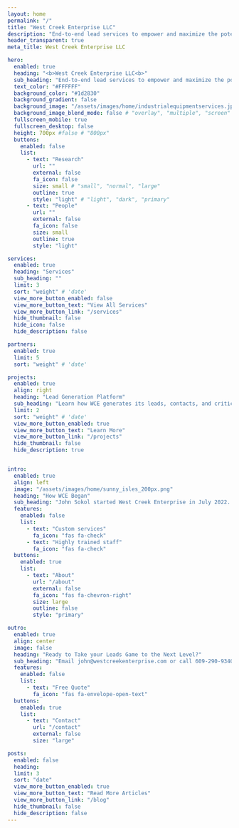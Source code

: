 ```yaml
---
layout: home
permalink: "/"
title: "West Creek Enterprise LLC"
description: "End-to-end lead services to empower and maximize the potential of your sales team. Lead Generation, Data Enrichment, and Analytics Expertise."
header_transparent: true
meta_title: West Creek Enterprise LLC

hero:
  enabled: true
  heading: "<b>West Creek Enterprise LLC<b>"
  sub_heading: "End-to-end lead services to empower and maximize the potential of your sales team. Lead Generation, Data Enrichment, and Analytics Expertise."
  text_color: "#FFFFFF"
  background_color: "#1d2830"
  background_gradient: false
  background_image: "/assets/images/home/industrialequipmentservices.jpg"
  background_image_blend_mode: false # "overlay", "multiple", "screen"
  fullscreen_mobile: true
  fullscreen_desktop: false
  height: 700px #false # "800px"
  buttons:
    enabled: false
    list:
      - text: "Research"
        url: ""
        external: false
        fa_icon: false
        size: small # "small", "normal", "large"
        outline: true
        style: "light" # "light", "dark", "primary"
      - text: "People"
        url: ""
        external: false
        fa_icon: false
        size: small
        outline: true
        style: "light"

services:
  enabled: true
  heading: "Services"
  sub_heading: ""
  limit: 3
  sort: "weight" # 'date'
  view_more_button_enabled: false
  view_more_button_text: "View All Services"
  view_more_button_link: "/services"
  hide_thumbnail: false
  hide_icon: false
  hide_description: false

partners:
  enabled: true
  limit: 5
  sort: "weight" # 'date'

projects:
  enabled: true
  align: right
  heading: "Lead Generation Platform"
  sub_heading: "Learn how WCE generates its leads, contacts, and critical information that you use to gain significant business advantage."
  limit: 2
  sort: "weight" # 'date'
  view_more_button_enabled: true
  view_more_button_text: "Learn More"
  view_more_button_link: "/projects"
  hide_thumbnail: false
  hide_description: true


intro:
  enabled: true
  align: left
  image: "/assets/images/home/sunny_isles_200px.png"
  heading: "How WCE Began"
  sub_heading: "John Sokol started West Creek Enterprise in July 2022. With 3 years of experience as a data scientist in the equipment finance industry, John builds solutions to the most pressing business problems by creatively applying his passion for data science."
  features:
    enabled: false
    list:
      - text: "Custom services"
        fa_icon: "fas fa-check"
      - text: "Highly trained staff"
        fa_icon: "fas fa-check"
  buttons:
    enabled: true
    list:
      - text: "About"
        url: "/about"
        external: false
        fa_icon: "fas fa-chevron-right"
        size: large
        outline: false
        style: "primary"

outro:
  enabled: true
  align: center
  image: false
  heading: "Ready to Take your Leads Game to the Next Level?"
  sub_heading: "Email john@westcreekenterprise.com or call 609-290-9340 for an introductory call and a complimentary batch of 100 leads."
  features:
    enabled: false
    list:
      - text: "Free Quote"
        fa_icon: "fas fa-envelope-open-text"
  buttons:
    enabled: true
    list:
      - text: "Contact"
        url: "/contact"
        external: false
        size: "large"

posts:
  enabled: false
  heading:
  limit: 3
  sort: "date"
  view_more_button_enabled: true
  view_more_button_text: "Read More Articles"
  view_more_button_link: "/blog"
  hide_thumbnail: false
  hide_description: false
---
```

